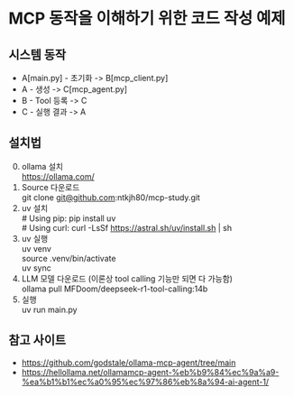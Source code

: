 # MCP 동작을 이해하기 위한 코드 작성 예제

## 시스템 동작
- A[main.py] - 초기화 -> B[mcp_client.py] 
- A - 생성 -> C[mcp_agent.py]    
- B - Tool 등록 -> C
- C - 실행 결과 -> A

## 설치법
0. ollama 설치
    <br/> https://ollama.com/ 
1. Source 다운로드
    <br/> git clone git@github.com:ntkjh80/mcp-study.git
2. uv 설치
    <br/> # Using pip: pip install uv
    <br/> # Using curl: curl -LsSf https://astral.sh/uv/install.sh | sh
3. uv 실행
    <br/> uv venv
    <br/> source .venv/bin/activate
    <br/> uv sync
4. LLM 모델 다운로드 (이론상 tool calling 기능만 되면 다 가능함)
    <br/> ollama pull MFDoom/deepseek-r1-tool-calling:14b
5. 실행
    <br/> uv run main.py

## 참고 사이트
- https://github.com/godstale/ollama-mcp-agent/tree/main
- https://hellollama.net/ollamamcp-agent-%eb%b9%84%ec%9a%a9-%ea%b1%b1%ec%a0%95%ec%97%86%eb%8a%94-ai-agent-1/
